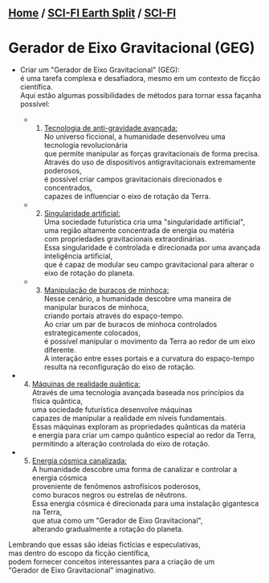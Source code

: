[Home](/README.md) / [SCI-FI Earth Split](../readme.md) / [SCI-FI](../../readme.md)  
-------------------------------
# Gerador de Eixo Gravitacional (GEG)  
- Criar um "Gerador de Eixo Gravitacional" (GEG):  
   é uma tarefa complexa e desafiadora, mesmo em um contexto de ficção científica.  
    Aqui estão algumas possibilidades de métodos para tornar essa façanha possível:  
  - 1. [Tecnologia de anti-gravidade avançada:](./AntigGavity-Techno/readme.md)  
        No universo ficcional, a humanidade desenvolveu uma tecnologia revolucionária   
         que permite manipular as forças gravitacionais de forma precisa.  
          Através do uso de dispositivos antigravitacionais extremamente poderosos,  
           é possível criar campos gravitacionais direcionados e concentrados,  
            capazes de influenciar o eixo de rotação da Terra.  
  
  - 2. [Singularidade artificial:](./Artificial-Singularity/readme.md)  
        Uma sociedade futurística cria uma "singularidade artificial",  
         uma região altamente concentrada de energia ou matéria   
          com propriedades gravitacionais extraordinárias.  
           Essa singularidade é controlada e direcionada por uma avançada inteligência artificial,  
            que é capaz de modular seu campo gravitacional para alterar o eixo de rotação do planeta.  
  
  - 3. [Manipulação de buracos de minhoca:](./Wormholes-Manipulation/readme.md)  
        Nesse cenário, a humanidade descobre uma maneira de manipular buracos de minhoca,  
         criando portais através do espaço-tempo.  
          Ao criar um par de buracos de minhoca controlados estrategicamente colocados,  
           é possível manipular o movimento da Terra ao redor de um eixo diferente.  
            A interação entre esses portais e a curvatura do espaço-tempo  
             resulta na reconfiguração do eixo de rotação.  
   
 - 4. [Máquinas de realidade quântica:](./Quantum-Reality-Machines/readme.md)  
       Através de uma tecnologia avançada baseada nos princípios da física quântica,   
        uma sociedade futurística desenvolve máquinas   
         capazes de manipular a realidade em níveis fundamentais.  
          Essas máquinas exploram as propriedades quânticas da matéria  
           e energia para criar um campo quântico especial ao redor da Terra,  
           permitindo a alteração controlada do eixo de rotação.  
     
 - 5. [Energia cósmica canalizada:](./Cosmic-Energy-Canalized/readme.md)  
       A humanidade descobre uma forma de canalizar e controlar a energia cósmica  
        proveniente de fenômenos astrofísicos poderosos,  
         como buracos negros ou estrelas de nêutrons.  
          Essa energia cósmica é direcionada para uma instalação gigantesca na Terra,  
           que atua como um "Gerador de Eixo Gravitacional",   
            alterando gradualmente a rotação do planeta.  
          
Lembrando que essas são ideias fictícias e especulativas,  
 mas dentro do escopo da ficção científica,  
  podem fornecer conceitos interessantes para a criação de um  
   "Gerador de Eixo Gravitacional" imaginativo.  
